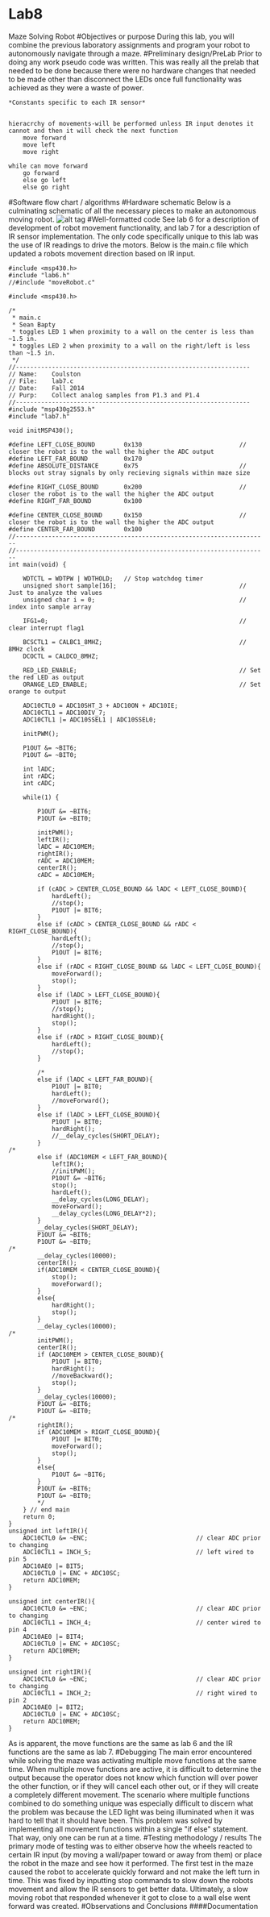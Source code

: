 Lab8
====

Maze Solving Robot
#Objectives or purpose
During this lab, you will combine the previous laboratory assignments and program your robot to autonomously navigate through a maze.
#Preliminary design/PreLab
Prior to doing any work pseudo code was written. This was really all the prelab that needed to be done because there were no hardware changes that needed to be made other than disconnect the LEDs once full functionality was achieved as they were a waste of power.
```
*Constants specific to each IR sensor*


hieracrchy of movements-will be performed unless IR input denotes it cannot and then it will check the next function
	move forward
	move left
	move right

while can move forward
	go forward
	else go left
	else go right
```
	
#Software flow chart / algorithms
#Hardware schematic
Below is a culminating schematic of all the necessary pieces to make an autonomous moving robot.
![alt tag](https://raw.githubusercontent.com/seanbapty/Lab8/master/final%20schematic.jpg)
#Well-formatted code
See lab 6 for a description of development of robot movement functionality, and lab 7 for a description of IR sensor implementation. The only code specifically unique to this lab was the use of IR readings to drive the motors. 
Below is the main.c file which updated a robots movement direction based on IR input.
```
#include <msp430.h>
#include "lab6.h"
//#include "moveRobot.c"

#include <msp430.h>

/*
 * main.c
 * Sean Bapty
 * toggles LED 1 when proximity to a wall on the center is less than ~1.5 in.
 * toggles LED 2 when proximity to a wall on the right/left is less than ~1.5 in.
 */
//-----------------------------------------------------------------
// Name:	Coulston
// File:	lab7.c
// Date:	Fall 2014
// Purp:	Collect analog samples from P1.3 and P1.4
//-----------------------------------------------------------------
#include "msp430g2553.h"
#include "lab7.h"

void initMSP430();

#define LEFT_CLOSE_BOUND		0x130							// closer the robot is to the wall the higher the ADC output
#define LEFT_FAR_BOUND			0x170
#define ABSOLUTE_DISTANCE		0x75							// blocks out stray signals by only recieving signals within maze size

#define RIGHT_CLOSE_BOUND		0x200							// closer the robot is to the wall the higher the ADC output
#define RIGHT_FAR_BOUND			0x100

#define CENTER_CLOSE_BOUND		0x150							// closer the robot is to the wall the higher the ADC output
#define CENTER_FAR_BOUND		0x100
//----------------------------------------------------------------------
//----------------------------------------------------------------------
int main(void) {

    WDTCTL = WDTPW | WDTHOLD;	// Stop watchdog timer
	unsigned short sample[16];									// Just to analyze the values
	unsigned char i = 0;										// index into sample array

	IFG1=0; 													// clear interrupt flag1

	BCSCTL1 = CALBC1_8MHZ;										// 8MHz clock
	DCOCTL = CALDCO_8MHZ;

	RED_LED_ENABLE;												// Set the red LED as output
	ORANGE_LED_ENABLE;											// Set orange to output

	ADC10CTL0 = ADC10SHT_3 + ADC10ON + ADC10IE;
	ADC10CTL1 = ADC10DIV_7;
	ADC10CTL1 |= ADC10SSEL1 | ADC10SSEL0;

	initPWM();

	P1OUT &= ~BIT6;
	P1OUT &= ~BIT0;

	int lADC;
	int rADC;
	int cADC;

	while(1) {

		P1OUT &= ~BIT6;
		P1OUT &= ~BIT0;

		initPWM();
		leftIR();
		lADC = ADC10MEM;
		rightIR();
		rADC = ADC10MEM;
		centerIR();
		cADC = ADC10MEM;

		if (cADC > CENTER_CLOSE_BOUND && lADC < LEFT_CLOSE_BOUND){
			hardLeft();
			//stop();
			P1OUT |= BIT6;
		}
		else if (cADC > CENTER_CLOSE_BOUND && rADC < RIGHT_CLOSE_BOUND){
			hardLeft();
			//stop();
			P1OUT |= BIT6;
		}
		else if (rADC < RIGHT_CLOSE_BOUND && lADC < LEFT_CLOSE_BOUND){
			moveForward();
			stop();
		}
		else if (lADC > LEFT_CLOSE_BOUND){
			P1OUT |= BIT6;
			//stop();
			hardRight();
			stop();
		}
		else if (rADC > RIGHT_CLOSE_BOUND){
			hardLeft();
			//stop();
		}

		/*
		else if (lADC < LEFT_FAR_BOUND){
			P1OUT |= BIT0;
			hardLeft();
			//moveForward();
		}
		else if (lADC > LEFT_CLOSE_BOUND){
			P1OUT |= BIT0;
			hardRight();
			//__delay_cycles(SHORT_DELAY);
		}
/*
		else if (ADC10MEM < LEFT_FAR_BOUND){
			leftIR();
			//initPWM();
			P1OUT &= ~BIT6;
			stop();
			hardLeft();
			__delay_cycles(LONG_DELAY);
			moveForward();
			__delay_cycles(LONG_DELAY*2);
		}
		__delay_cycles(SHORT_DELAY);
		P1OUT &= ~BIT6;
		P1OUT &= ~BIT0;
/*
		__delay_cycles(10000);
		centerIR();
		if(ADC10MEM < CENTER_CLOSE_BOUND){
			stop();
			moveForward();
		}
		else{
			hardRight();
			stop();
		}
		__delay_cycles(10000);
/*
		initPWM();
		centerIR();
		if (ADC10MEM > CENTER_CLOSE_BOUND){
			P1OUT |= BIT0;
			hardRight();
			//moveBackward();
			stop();
		}
		__delay_cycles(10000);
		P1OUT &= ~BIT6;
		P1OUT &= ~BIT0;
/*
		rightIR();
		if (ADC10MEM > RIGHT_CLOSE_BOUND){
			P1OUT |= BIT0;
			moveForward();
			stop();
		}
		else{
			P1OUT &= ~BIT6;
		}
		P1OUT &= ~BIT6;
		P1OUT &= ~BIT0;
		*/
	} // end main
	return 0;
}
unsigned int leftIR(){
	ADC10CTL0 &= ~ENC;								// clear ADC prior to changing
	ADC10CTL1 = INCH_5;								// left wired to pin 5
	ADC10AE0 |= BIT5;
	ADC10CTL0 |= ENC + ADC10SC;
	return ADC10MEM;
}

unsigned int centerIR(){
	ADC10CTL0 &= ~ENC;								// clear ADC prior to changing
	ADC10CTL1 = INCH_4;								// center wired to pin 4
	ADC10AE0 |= BIT4;
	ADC10CTL0 |= ENC + ADC10SC;
	return ADC10MEM;
}

unsigned int rightIR(){
	ADC10CTL0 &= ~ENC;								// clear ADC prior to changing
	ADC10CTL1 = INCH_2;								// right wired to pin 2
	ADC10AE0 |= BIT2;
	ADC10CTL0 |= ENC + ADC10SC;
	return ADC10MEM;
}
```
As is apparent, the move functions are the same as lab 6 and the IR functions are the same as lab 7.
#Debugging
The main error encountered while solving the maze was activating multiple move functions at the same time. When multiple move functions are active, it is difficult to determine the output because the operator does not know which function will over power the other function, or if they will cancel each other out, or if they will create a completely different movement. The scenario where multiple functions combined to do something unique was especially difficult to discern what the problem was because the LED light was being illuminated when it was hard to tell that it should have been. This problem was solved by implementing all movement functions within a single "if else" statement. That way, only one can be run at a time.
#Testing methodology / results
The primary mode of testing was to either observe how the wheels reacted to certain IR input (by moving a wall/paper toward or away from them) or place the robot in the maze and see how it performed. The first test in the maze caused the robot to accelerate quickly forward and not make the left turn in time. This was fixed by inputting stop commands to slow down the robots movement and allow the IR sensors to get better data.
Ultimately, a slow moving robot that responded whenever it got to close to a wall else went forward was created.
#Observations and Conclusions
####Documentation
